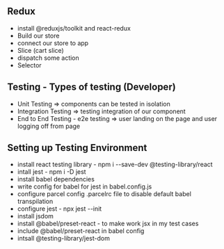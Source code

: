 ## Redux

- install @reduxjs/toolkit and react-redux
- Build our store
- connect our store to app
- Slice (cart slice)
- dispatch some action
- Selector

## Testing - Types of testing (Developer)

- Unit Testing => components can be tested in isolation
- Integration Testing => testing integration of our component
- End to End Testing - e2e testing => user landing on the page and user logging off from page

## Setting up Testing Environment

- install react testing library - npm i --save-dev @testing-library/react
- intall jest - npm i -D jest
- install babel dependencies
- write config for babel for jest in babel.config.js
- configure parcel config .parcelrc file to disable default babel transpilation
- configure jest - npx jest --init
- install jsdom
- install @babel/preset-react - to make work jsx in my test cases
- include @babel/preset-react in babel config
- intsall @testing-library/jest-dom
